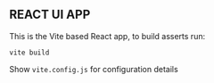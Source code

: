 ## REACT UI APP

This is the Vite based React app, to build asserts run:

`vite build`

Show `vite.config.js` for configuration details
